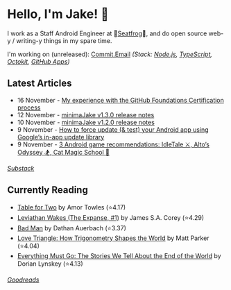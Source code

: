   # Hello, I'm Jake! 👋

I work as a Staff Android Engineer at 🐸[Seatfrog](https://seatfrog.com/)🐸, and do open source web-y / writing-y things in my spare time. 

I'm working on (unreleased): [Commit.Email](https://commit.email) *(Stack: [Node.js](https://nodejs.org/en), [TypeScript](https://www.typescriptlang.org/), [Octokit](https://github.com/octokit/octokit.js), [GitHub Apps](https://github.com/marketplace?type=apps))*

## Latest Articles
<!-- feed start -->
- 16 November - [My experience with the GitHub Foundations Certification process](https://blog.jakelee.co.uk/review-of-github-foundations-certification/)
- 12 November - [minimaJake v1.3.0 release notes](https://minima.jakelee.co.uk/v1.3.0/)
- 10 November - [minimaJake v1.2.0 release notes](https://minima.jakelee.co.uk/v1.2.0/)
- 9 November - [How to force update (&amp; test) your Android app using Google’s in-app update library](https://blog.jakelee.co.uk/googles-force-update-android-app-library/)
- 9 November - [3 Android game recommendations: IdleTale ⚔️, Alto’s Odyssey 🏂, Cat Magic School 🧙](https://jakelee.co.uk/android-games-october-2024/)
<!-- feed end -->
*[Substack](https://jakeweeklee.substack.com)*

## Currently Reading
<!-- GOODREADS-LIST:START -->
- [Table for Two](https://www.goodreads.com/review/show/7008849341?utm_medium=api&utm_source=rss) by Amor Towles (⭐️4.17)
- [Leviathan Wakes (The Expanse, #1)](https://www.goodreads.com/review/show/6995541641?utm_medium=api&utm_source=rss) by James S.A. Corey (⭐️4.29)
- [Bad Man](https://www.goodreads.com/review/show/2762844069?utm_medium=api&utm_source=rss) by Dathan Auerbach (⭐️3.37)
- [Love Triangle: How Trigonometry Shapes the World](https://www.goodreads.com/review/show/6906747462?utm_medium=api&utm_source=rss) by Matt    Parker (⭐️4.04)
- [Everything Must Go: The Stories We Tell About the End of the World](https://www.goodreads.com/review/show/6736777927?utm_medium=api&utm_source=rss) by Dorian Lynskey (⭐️4.13)
<!-- GOODREADS-LIST:END -->
*[Goodreads](https://goodreads.com/jakesteam)*
